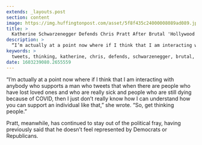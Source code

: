 ```yaml
--- 
extends: _layouts.post 
section: content 
image: https://img.huffingtonpost.com/asset/5f8f435c24000008089ad089.jpeg?cache=0jg9ca2bmf&ops=1778_1000 
title: > 
  Katherine Schwarzenegger Defends Chris Pratt After Brutal 'Hollywood Chris' Ranking 
description: > 
  “I’m actually at a point now where if I think that I am interacting with anybody who supports a man who tweets that when there are people who have lost loved ones and who are really sick and people who are still dying because of COVID, then I just don’t really know how I can understand how you can support an individual like that,” she wrote.“So, get thinking people.”Pratt, meanwhile, has continued to stay out of the political fray, having previously said that he doesn’t feel represented by Democrats or Republicans. 
keywords: > 
  tweets, thinking, katherine, chris, defends, schwarzenegger, brutal, really, stay, sick, ranking, wrote, hollywood, pratt, understand, support, supports, think 
date: 1603239080.2655559 
--- 
```

<div><p>&#8220;I&#8217;m actually at a point now where if I think that I am interacting with anybody who supports a man who tweets that when there are people who have lost loved ones and who are really sick and people who are still dying because of COVID, then I just don&#8217;t really know how I can understand how you can support an individual like that,&#8221; she wrote. &#8220;So, get thinking people.&#8221;</p>
<p>Pratt, meanwhile, has continued to stay out of the political fray, having previously said that he doesn&#8217;t feel represented by Democrats or Republicans.&#160;</p>
</div>